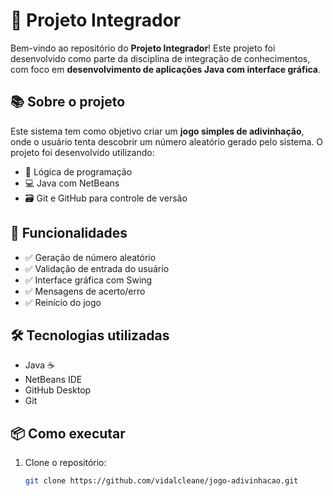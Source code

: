 # 🎯 Projeto Integrador

Bem-vindo ao repositório do **Projeto Integrador**! Este projeto foi desenvolvido como parte da disciplina de integração de conhecimentos, com foco em **desenvolvimento de aplicações Java com interface gráfica**.

## 📚 Sobre o projeto

Este sistema tem como objetivo criar um **jogo simples de adivinhação**, onde o usuário tenta descobrir um número aleatório gerado pelo sistema. O projeto foi desenvolvido utilizando:

- 🧠 Lógica de programação
- 💻 Java com NetBeans
- 🗃️ Git e GitHub para controle de versão

## 🚀 Funcionalidades

- ✅ Geração de número aleatório
- ✅ Validação de entrada do usuário
- ✅ Interface gráfica com Swing
- ✅ Mensagens de acerto/erro
- ✅ Reinício do jogo

## 🛠️ Tecnologias utilizadas

- Java ☕  
- NetBeans IDE  
- GitHub Desktop  
- Git

## 📦 Como executar

1. Clone o repositório:
   ```bash
   git clone https://github.com/vidalcleane/jogo-adivinhacao.git
